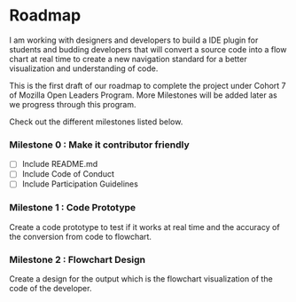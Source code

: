 # Roadmap


I am working with designers and developers to build a IDE plugin for students and budding developers that will convert a source code into a flow chart at real time to create a new navigation standard for a better visualization and understanding of code. 

This is the first draft of our roadmap to complete the project under Cohort 7 of Mozilla Open Leaders Program. More Milestones will be added later as we progress through this program. 

Check out the different milestones listed below.

### Milestone 0 : Make it contributor friendly
* [ ] Include README.md
* [ ] Include Code of Conduct
* [ ] Include Participation Guidelines

### Milestone 1 : Code Prototype
Create a code prototype to test if it works at real time and the accuracy of the conversion from code to flowchart.

### Milestone 2 : Flowchart Design
Create a design for the output which is the flowchart visualization of the code of the developer.
